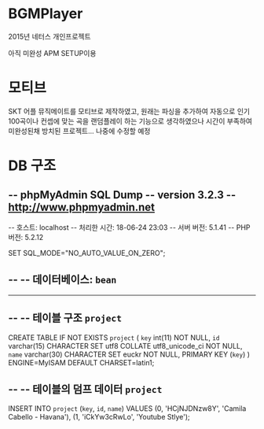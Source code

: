 # BGMPlayer
2015년 네터스 개인프로젝트

아직 미완성
APM SETUP이용

# 모티브
SKT 어플 뮤직메이트를 모티브로 제작하였고, 원래는 파싱을 추가하여 자동으로 인기 100곡이나 컨셉에 맞는 곡을 랜덤플레이 하는 기능으로 생각하였으나
시간이 부족하여 미완성된채 방치된 프로젝트...
나중에 수정할 예정

# DB 구조
-- phpMyAdmin SQL Dump
-- version 3.2.3
-- http://www.phpmyadmin.net
--
-- 호스트: localhost
-- 처리한 시간: 18-06-24 23:03 
-- 서버 버전: 5.1.41
-- PHP 버전: 5.2.12

SET SQL_MODE="NO_AUTO_VALUE_ON_ZERO";

--
-- 데이터베이스: `bean`
--

-- --------------------------------------------------------

--
-- 테이블 구조 `project`
--

CREATE TABLE IF NOT EXISTS `project` (
  `key` int(11) NOT NULL,
  `id` varchar(15) CHARACTER SET utf8 COLLATE utf8_unicode_ci NOT NULL,
  `name` varchar(30) CHARACTER SET euckr NOT NULL,
  PRIMARY KEY (`key`)
) ENGINE=MyISAM DEFAULT CHARSET=latin1;

--
-- 테이블의 덤프 데이터 `project`
--

INSERT INTO `project` (`key`, `id`, `name`) VALUES
(0, 'HCjNJDNzw8Y', 'Camila Cabello - Havana'),
(1, 'iCkYw3cRwLo', 'Youtube Stlye');
